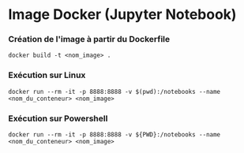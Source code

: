# Image Docker (Jupyter Notebook)

### Création de l'image à partir du Dockerfile
`docker build -t <nom_image> .`

### Exécution sur Linux
`docker run --rm -it -p 8888:8888 -v $(pwd):/notebooks --name <nom_du_conteneur> <nom_image>`

### Exécution sur Powershell
`docker run --rm -it -p 8888:8888 -v ${PWD}:/notebooks --name <nom_du_conteneur> <nom_image>`

